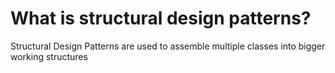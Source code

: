 # What is structural design patterns?

Structural Design Patterns are used to assemble multiple classes into bigger working structures
